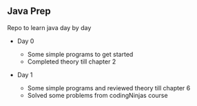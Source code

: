 ## Java Prep

Repo to learn java day by day

- Day 0
  - Some simple programs to get started
  - Completed theory till chapter 2

- Day 1 
  - Some simple programs and reviewed theory till chapter 6
  - Solved some problems from codingNinjas course
